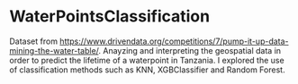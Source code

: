 # WaterPointsClassification

Dataset from https://www.drivendata.org/competitions/7/pump-it-up-data-mining-the-water-table/.
Anayzing and interpreting the geospatial data in order to predict the lifetime of a waterpoint in Tanzania. I explored the use of classification methods such as KNN, XGBClassifier and Random Forest. 
